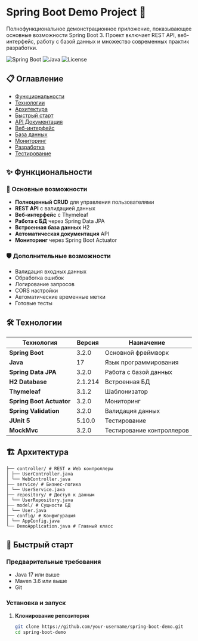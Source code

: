 # Spring Boot Demo Project 🚀

Полнофункциональное демонстрационное приложение, показывающее основные возможности Spring Boot 3. Проект включает REST API, веб-интерфейс, работу с базой данных и множество современных практик разработки.

![Spring Boot](https://img.shields.io/badge/Spring%20Boot-3.2.0-brightgreen)
![Java](https://img.shields.io/badge/Java-17-blue)
![License](https://img.shields.io/badge/License-MIT-green)

## 📋 Оглавление

- [Функциональности](#-функциональности)
- [Технологии](#-технологии)
- [Архитектура](#-архитектура)
- [Быстрый старт](#-быстрый-старт)
- [API Документация](#-api-документация)
- [Веб-интерфейс](#-веб-интерфейс)
- [База данных](#-база-данных)
- [Мониторинг](#-мониторинг)
- [Разработка](#-разработка)
- [Тестирование](#-тестирование)

## ✨ Функциональности

### 🎯 Основные возможности
- **Полноценный CRUD** для управления пользователями
- **REST API** с валидацией данных
- **Веб-интерфейс** с Thymeleaf
- **Работа с БД** через Spring Data JPA
- **Встроенная база данных** H2
- **Автоматическая документация** API
- **Мониторинг** через Spring Boot Actuator

### 🛡️ Дополнительные возможности
- Валидация входных данных
- Обработка ошибок
- Логирование запросов
- CORS настройки
- Автоматические временные метки
- Готовые тесты

## 🛠 Технологии

| Технология | Версия | Назначение |
|------------|---------|-------------|
| **Spring Boot** | 3.2.0 | Основной фреймворк |
| **Java** | 17 | Язык программирования |
| **Spring Data JPA** | 3.2.0 | Работа с базой данных |
| **H2 Database** | 2.1.214 | Встроенная БД |
| **Thymeleaf** | 3.1.2 | Шаблонизатор |
| **Spring Boot Actuator** | 3.2.0 | Мониторинг |
| **Spring Validation** | 3.2.0 | Валидация данных |
| **JUnit 5** | 5.10.0 | Тестирование |
| **MockMvc** | 3.2.0 | Тестирование контроллеров |

## 🏗 Архитектура
```src/main/java/com/example/demo/
├── controller/ # REST и Web контроллеры
│ ├── UserController.java
│ └── WebController.java
├── service/ # Бизнес-логика
│ └── UserService.java
├── repository/ # Доступ к данным
│ └── UserRepository.java
├── model/ # Сущности БД
│ └── User.java
├── config/ # Конфигурация
│ └── AppConfig.java
└── DemoApplication.java # Главный класс
```

## 🚀 Быстрый старт

### Предварительные требования
- Java 17 или выше
- Maven 3.6 или выше
- Git

### Установка и запуск

1. **Клонирование репозитория**
   ```bash
   git clone https://github.com/your-username/spring-boot-demo.git
   cd spring-boot-demo
   ```
   